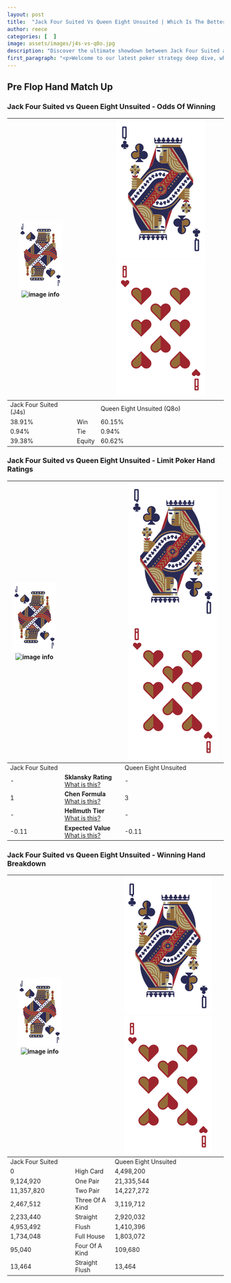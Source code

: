 ```yaml
---
layout: post
title:  "Jack Four Suited Vs Queen Eight Unsuited | Which Is The Better Hand In Poker? A Complete Guide"
author: reece
categories: [  ]
image: assets/images/j4s-vs-q8o.jpg
description: "Discover the ultimate showdown between Jack Four Suited and Queen Eight Unsuited in poker! Uncover the odds, strategies, and scenarios where one hand triumphs over the other. Get ready to up your poker game with this thrilling analysis."
first_paragraph: "<p>Welcome to our latest poker strategy deep dive, where we're pitting two distinct hands against each other in a high-stakes showdown: Jack Four Suited vs Queen Eight Unsuited.</p><p>In the dynamic world of poker, every decision counts, and knowing which hand holds the upper hand is key to your success at the table.</p><p>In this article, we'll dissect these two hands, explore the scenarios where one dominates the other, and equip you with the knowledge to make strategic choices that can tip the odds in your favor.</p><p>Get ready to unravel the intriguing dynamics of these poker hands and elevate your game to new heights.</p>"
---
```




[comment]: # (sp0)

## Pre Flop Hand Match Up

<div class="table hand-ratings" markdown="1"> 



### Jack Four Suited vs Queen Eight Unsuited - Odds Of Winning


    
| ![image info](assets/images/hand1/J.png) ![image info](assets/images/hand1/4s.png) |  | ![image info](assets/images/hand2/Q.png) ![image info](assets/images/hand2/8o.png) |
| -------- | -------- | -------- |
| Jack Four Suited (J4s) |  | Queen Eight Unsuited (Q8o) |
| 38.91% | Win | 60.15% |
| 0.94% | Tie | 0.94% |
| 39.38% | Equity | 60.62% |




[comment]: # (sp1)



### Jack Four Suited vs Queen Eight Unsuited - Limit Poker Hand Ratings


    
| ![image info](assets/images/hand1/J.png) ![image info](assets/images/hand1/4s.png) |  | ![image info](assets/images/hand2/Q.png) ![image info](assets/images/hand2/8o.png) |
| -------- | -------- | -------- |
| Jack Four Suited |  | Queen Eight Unsuited |
| - | **Sklansky Rating** [What is this?](/sklansky-rating-explained) | - |
| 1 | **Chen Formula** [What is this?](/chen-formula-explained) | 3 |
| - | **Hellmuth Tier** [What is this?](/Hellmuth-tier-explained) | - |
| -0.11 | **Expected Value** [What is this?](/expected-value-explained) | -0.11 |




[comment]: # (sp2)



### Jack Four Suited vs Queen Eight Unsuited - Winning Hand Breakdown


    
| ![image info](assets/images/hand1/J.png) ![image info](assets/images/hand1/4s.png) |  | ![image info](assets/images/hand2/Q.png) ![image info](assets/images/hand2/8o.png) |
| -------- | -------- | -------- |
| Jack Four Suited |  | Queen Eight Unsuited |
| 0 | High Card | 4,498,200 |
| 9,124,920 | One Pair | 21,335,544 |
| 11,357,820 | Two Pair | 14,227,272 |
| 2,467,512 | Three Of A Kind | 3,119,712 |
| 2,233,440 | Straight | 2,920,032 |
| 4,953,492 | Flush | 1,410,396 |
| 1,734,048 | Full House | 1,803,072 |
| 95,040 | Four Of A Kind | 109,680 |
| 13,464 | Straight Flush | 13,464 |




[comment]: # (sp3)



</div>

[comment]: # (sp4)



[comment]: # (sp5)


